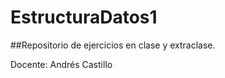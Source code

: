 # EstructuraDatos1

##Repositorio de ejercicios en clase y extraclase. 

Docente: Andrés Castillo


